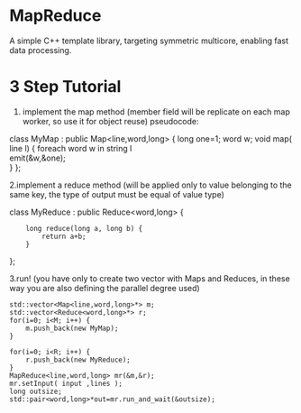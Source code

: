 MapReduce
=========

A simple C++ template library, targeting symmetric multicore, enabling fast data processing.


3 Step Tutorial
===============

1. implement the map method (member field will be replicate on each map worker, so use it for  object reuse)
pseudocode:



class MyMap : public Map<line,word,long> {
		long one=1;
		word w;
		void map( line l) {	
  				foreach word w in string l	
  					emit(&w,&one);		
		}
};



2.implement a reduce method (will be applied only to value belonging to the same key, the type of output must be equal of value type)



class MyReduce : public Reduce<word,long> {


		long reduce(long a, long b) {
			return a+b;
		}
		
		
};




3.run! (you have only to create two vector with Maps and Reduces, in these way you are also defining the parallel degree used)



	std::vector<Map<line,word,long>*> m;
	std::vector<Reduce<word,long>*> r;
	for(i=0; i<M; i++) {
		m.push_back(new MyMap);
	}
	
	for(i=0; i<R; i++) {
		r.push_back(new MyReduce);
	}
	MapReduce<line,word,long> mr(&m,&r);
	mr.setInput( input ,lines );
	long outsize;
	std::pair<word,long>*out=mr.run_and_wait(&outsize);
